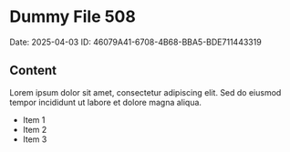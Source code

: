 # Dummy File 508

Date: 2025-04-03
ID: 46079A41-6708-4B68-BBA5-BDE711443319

## Content

Lorem ipsum dolor sit amet, consectetur adipiscing elit.
Sed do eiusmod tempor incididunt ut labore et dolore magna aliqua.

* Item 1
* Item 2
* Item 3

